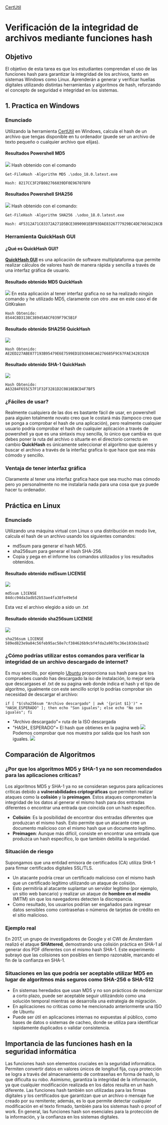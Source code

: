 [CertUtil](https://learn.microsoft.com/es-es/windows-server/administration/windows-commands/certutil)
# Verificación de la integridad de archivos mediante funciones hash
## Objetivo
El objetivo de esta tarea es que los estudiantes comprendan el uso de las funciones
hash para garantizar la integridad de los archivos, tanto en sistemas Windows como
Linux. Aprenderán a generar y verificar huellas digitales utilizando distintas
herramientas y algoritmos de hash, reforzando el concepto de seguridad e integridad
en los sistemas.
## 1. Practica en Windows
### Enunciado
Utilizando la herramienta [CertUtil](https://learn.microsoft.com/es-es/windows-server/administration/windows-commands/certutil) en Windows, calcula el hash de un archivo
que tengas disponible en tu ordenador (puede ser un archivo de texto
pequeño o cualquier archivo que elijas).
#### Resultados Powershell MD5
![](../../../assets/UT3/T0/Windows/1.png)
Hash obtenido con el comando 
```
Get-FileHash -Algorithm MD5 .\odoo_18.0.latest.exe

Hash: 8217CC3F2FB082766039DF0E967078F0
```
#### Resultados Powershell SHA256
![](../../../assets/UT3/T0/Windows/2.png)
Hash obtenido con el comando: 
```
Get-FileHash -Algorithm SHA256 .\odoo_18.0.latest.exe

Hash: 4F5312A71C83372A271D5BCE3090901EBF93DAE8326777929BC4DE7603A226CB
```

### Herramienta QuickHash GUI
#### ¿Qué es QuickHash GUI?
[**QuickHash GUI**](https://www.quickhash-gui.org/) es una aplicación de software multiplataforma que permite realizar cálculos de valores hash de manera rápida y sencilla a través de una interfaz gráfica de usuario.
#### Resultado obtenido MD5 QuickHash
![](../../../assets/UT3/T0/Windows/3.png)
En esta aplicación al tener interfaz grafica no se ha realizado ningún comando y he utilizado MD5, claramente con otro .exe en este caso el de GitKraken
```
Hash Obtenido:
8544C8D3138C38945A8CF039F79C5B1F
```
#### Resultado obtenido SHA256 QuickHash
![](../../../assets/UT3/T0/Windows/4.png)
```
Hash Obtenido:
AE2ED227ABE877193B95479E6E7599ED1E93848CA6276685F9C67FAE34281928
```
#### Resultado obtenido SHA-1 QuickHash
![](../../../assets/UT3/T0/Windows/sha-1.png)
```
Hash Obtenido:
A63284F655C57F1F32F3281D2C0810EBCD4F7BF5
```

### ¿Fáciles de usar? 
Realmente cualquiera de las dos es bastante fácil de usar, en powershell para alguien totalmente novato creo que le costará más (tampoco creo que se ponga a comprobar el hash de una aplicación), pero realmente cualquier usuario podría comprobar el hash de cualquier aplicación a través de powershell ya que es una sintaxis muy sencilla, lo único que cambia es que debes poner la ruta del archivo o situarte en el directorio correcto en cambio **QuickHash** es únicamente seleccionar el algoritmo que quieres y buscar el archivo a través de la interfaz grafica lo que hace que sea más cómodo y sencillo.
### Ventaja de tener interfaz gráfica
Claramente al tener una interfaz grafica hace que sea mucho mas cómodo pero yo personalmente no me instalaría nada para una cosa que ya puede hacer tu ordenador.

## Práctica en Linux
### Enunciado 
Utilizando una máquina virtual con Linux o una distribución en modo live,
calcula el hash de un archivo usando los siguientes comandos:
- md5sum para generar el hash MD5.
-  sha256sum para generar el hash SHA-256.
-  Copia y pega en el informe los comandos utilizados y los resultados
obtenidos.
#### Resultado obtenido md5sum LICENSE
![](../../../assets/UT3/T0/Ubuntu/1.png)
```
md5sum LICENSE
84dcc94da3adb52b53ae4fa38fe49e5d
```
Esta vez el archivo elegido a sido un .txt 
#### Resultado obtenido sha256sum LICENSE
![](../../../assets/UT3/T0/Ubuntu/2.png)
```
sha256sum LICENSE
589ed823e9a84c56feb95ac58e7cf384626b9cbf4fda2a907bc36e103de1bad2
```
### ¿Cómo podrías utilizar estos comandos para verificar la integridad de un archivo descargado de internet?
Es muy sencillo, por ejemplo [Ubuntu](http://releases.ubuntu.com/) proporciona sus hash para que los compruebes cuando has descargado la iso de instalación, lo mejor sería que descargases el .txt de su pagina web donde indica el hash y el tipo de algoritmo, igualmente con este sencillo script lo podrías comprobar sin necesidad de descargar el archivo:
```
if [ "$(sha256sum "Archivo descargado" | awk '{print $1}')" = "HASH_ESPERADO" ]; then echo "Son iguales"; else echo "No son iguales"; fi
```
- "Archivo descargado"= ruta de la ISO descargada 
- "HASH_ ESPERADO"= El hash que obtienes en la pagina web
![](../../../assets/UT3/T0/Ubuntu/3.png)
Podemos comprobar que nos muestra por salida que los hash son iguales.
![](../../../assets/UT3/T0/Ubuntu/4.png)
## Comparación de Algoritmos
### ¿Por que los algoritmos **MD5** y **SHA-1** ya no son recomendados para las aplicaciones críticas?
Los algoritmos MD5 y SHA-1 ya no se consideran seguros para aplicaciones críticas debido a **vulnerabilidades criptográficas** que permiten realizar ataques como la **colisión** y la **preimagen**. Estos ataques comprometen la integridad de los datos al generar el mismo hash para dos entradas diferentes o encontrar una entrada que coincida con un hash específico.
- **Colisión**: Es la posibilidad de encontrar dos entradas diferentes que produzcan el mismo hash. Esto permite que un atacante cree un documento malicioso con el mismo hash que un documento legítimo.
- **Preimagen**: Aunque más difícil, consiste en encontrar una entrada que produzca un hash específico, lo que también debilita la seguridad.
### Situación de riesgo
Supongamos que una entidad emisora de certificados (CA) utiliza SHA-1 para firmar certificados digitales SSL/TLS.
- Un atacante podría crear un certificado malicioso con el mismo hash que un certificado legítimo utilizando un ataque de colisión.
- Esto permitiría al atacante suplantar un servidor legítimo (por ejemplo, un sitio web bancario) y realizar un ataque de **hombre en el medio** (MITM) sin que los navegadores detecten la discrepancia.
- Como resultado, los usuarios podrían ser engañados para ingresar datos sensibles como contraseñas o números de tarjetas de crédito en el sitio malicioso.
### Ejemplo real
En 2017, un grupo de investigadores de Google y el CWI de Ámsterdam realizó el ataque **SHAttered**, demostrando una colisión práctica en SHA-1 al generar dos PDF diferentes con el mismo hash SHA-1. Este experimento subrayó que las colisiones son posibles en tiempo razonable, marcando el fin de la confianza en SHA-1.

### Situaciones en las que podría ser aceptable utilizar MD5 en lugar de algoritmos más seguros como SHA-256 o SHA-512
- En sistemas heredados que usan MD5 y no son prácticos de modernizar a corto plazo, puede ser aceptable seguir utilizándolo como una solución temporal mientras se desarrolla una estrategia de migración.
- En aplicaciones no criticas como he mencionado anteriormente una ISO de Ubuntu 
- Puede ser útil en aplicaciones internas no expuestas al público, como bases de datos o sistemas de cacheo, donde se utiliza para identificar rápidamente duplicados o validar consistencia.
## Importancia de las funciones hash en la seguridad informática
Las funciones hash son elementos cruciales en la seguridad informática. Permiten convertir datos en valores únicos de longitud fija, cuya protección se logra a través del almacenamiento de contraseñas en forma de hash, lo que dificulta su robo. Asimismo, garantiza la integridad de la información, ya que cualquier modificación realizada en los datos resulta en un hash diferente. Las funciones hash también son utilizadas para las firmas digitales y los certificados que garantizan que un archivo o mensaje fue creado por su remitente; además, es lo que permite detectar cualquier modificación en el texto firmado, también para los sistemas hash o proof of work. En general, las funciones hash son esenciales para la protección de la información, y la confianza en los sistemas digitales.